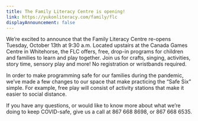 ```yaml
---
title: The Family Literacy Centre is opening!
link: https://yukonliteracy.com/family/flc
displayAnnouncement: false
---
```

We’re excited to announce that the Family Literacy Centre re-opens Tuesday, October 13th at 9:30 a.m. Located upstairs at the Canada Games Centre in Whitehorse, the FLC offers, free, drop-in programs for children and families to learn and play together. Join us for crafts, singing, activities, story time, sensory play and more! No registration or wristbands required.

In order to make programming safe for our families during the pandemic, we’ve made a few changes to our space that make practicing the “Safe Six” simple. For example, free play will consist of activity stations that make it easier to social distance.

If you have any questions, or would like to know more about what we’re doing to keep COVID-safe, give us a call at 867 668 8698, or 867 668 6535.